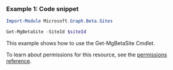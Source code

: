 ### Example 1: Code snippet

```powershellImport-Module Microsoft.Graph.Beta.Sites

Get-MgBetaSite -SiteId $siteId
```
This example shows how to use the Get-MgBetaSite Cmdlet.
To learn about permissions for this resource, see the [permissions reference](/graph/permissions-reference).

